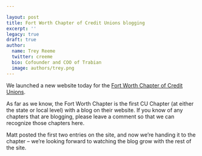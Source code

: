 ```yaml
---

layout: post
title: Fort Worth Chapter of Credit Unions blogging
excerpt: ''
legacy: true
draft: true
author:
  name: Trey Reeme
  twitter: creeme
  bio: Cofounder and COO of Trabian
  image: authors/trey.png
---
```


<p>We launched a new website today for the <a href='http://fwcuc.org'>Fort Worth Chapter of Credit Unions</a>.</p>
<p>As far as we know, the Fort Worth Chapter is the first <span class='caps'>CU </span>Chapter (at either the state or local level) with a blog on their website.  If you know of any chapters that are blogging, please leave a comment so that we can recognize those chapters here.</p>
<p>Matt posted the first two entries on the site, and now we&#8217;re handing it to the chapter &#8211; we&#8217;re looking forward to watching the blog grow with the rest of the site.</p>
